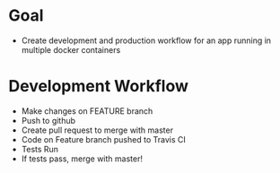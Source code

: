 # Goal

- Create development and production workflow for an app running in multiple docker containers

# Development Workflow

- Make changes on FEATURE branch
- Push to github
- Create pull request to merge with master
- Code on Feature branch pushed to Travis CI
- Tests Run
- If tests pass, merge with master!
